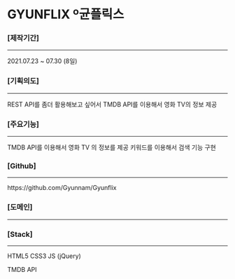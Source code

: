 # GYUNFLIX º균플릭스

### [제작기간]

<hr>
2021.07.23 ~ 07.30 (8일)

### [기획의도]

<hr>
REST API를 좀더 활용해보고 싶어서 TMDB API를 이용해서 영화 TV의 정보 제공

### [주요기능]

<hr>
TMDB API를 이용해서 영화 TV 의 정보를 제공
키워드를 이용해서 검색 기능 구현

### [Github]

<hr>
https://github.com/Gyunnam/Gyunflix

### [도메인]

<hr>

### [Stack]

<hr>
HTML5 CSS3 JS (jQuery)

TMDB API
